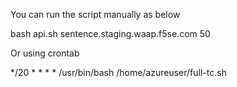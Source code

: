 You can run the script manually as below

bash api.sh sentence.staging.waap.f5se.com 50


Or using crontab

*/20 * * * * /usr/bin/bash /home/azureuser/full-tc.sh
